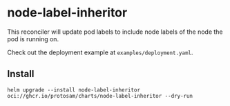 # node-label-inheritor
This reconciler will update pod labels to include node labels of the node the pod is running on.

Check out the deployment example at `examples/deployment.yaml`.

## Install
```
helm upgrade --install node-label-inheritor oci://ghcr.io/protosam/charts/node-label-inheritor --dry-run
```
